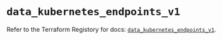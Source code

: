 # `data_kubernetes_endpoints_v1`

Refer to the Terraform Registory for docs: [`data_kubernetes_endpoints_v1`](https://www.terraform.io/docs/providers/kubernetes/d/endpoints_v1).
